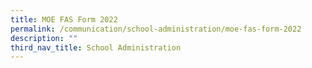 ```yaml
---
title: MOE FAS Form 2022
permalink: /communication/school-administration/moe-fas-form-2022
description: ""
third_nav_title: School Administration
---
```

